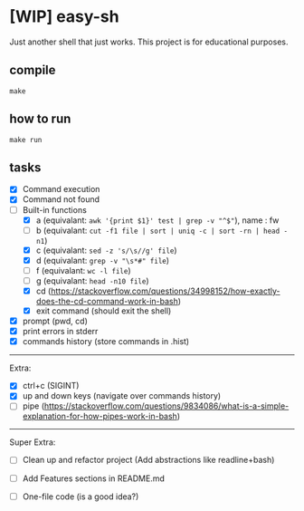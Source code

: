 # [WIP] easy-sh
Just another shell that just works. This project is for educational purposes.

## compile
`make`

## how to run
`make run`

## tasks
- [x] Command execution
- [x] Command not found
- [ ] Built-in functions
  - [x] a (equivalant: `awk '{print $1}' test | grep -v "^$"`), name : fw
  - [ ] b (equivalant: `cut -f1 file | sort | uniq -c | sort -rn | head -n1`)
  - [x] c (equivalant: `sed -z 's/\s//g' file`)
  - [x] d (equivalant: `grep -v "\s*#" file`)
  - [ ] f (equivalant: `wc -l file`)
  - [ ] g (equivalant: `head -n10 file`)
  - [x] cd (https://stackoverflow.com/questions/34998152/how-exactly-does-the-cd-command-work-in-bash)
  - [x] exit command (should exit the shell)
- [x] prompt (pwd, cd)
- [x] print errors in stderr
- [x] commands history (store commands in .hist)

---

Extra:

- [x] ctrl+c (SIGINT)
- [x] up and down keys (navigate over commands history)
- [ ] pipe (https://stackoverflow.com/questions/9834086/what-is-a-simple-explanation-for-how-pipes-work-in-bash)

---

Super Extra:

- [ ] Clean up and refactor project (Add abstractions like readline+bash)
- [ ] Add Features sections in README.md
- [ ] One-file code (is a good idea?)

